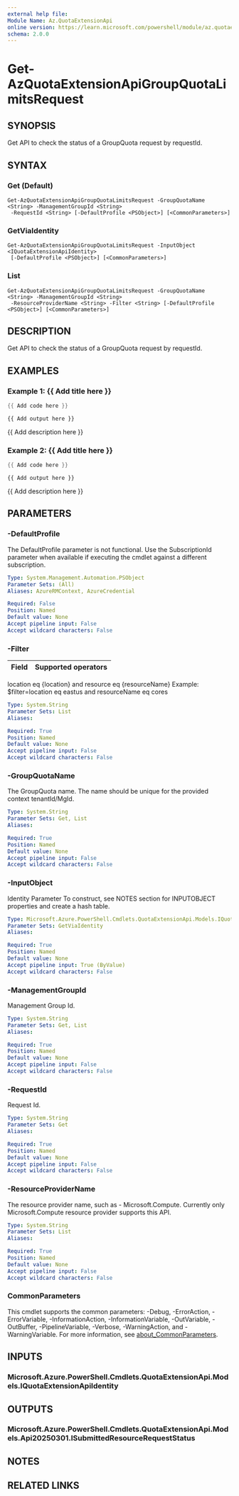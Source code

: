 ```yaml
---
external help file:
Module Name: Az.QuotaExtensionApi
online version: https://learn.microsoft.com/powershell/module/az.quotaextensionapi/get-azquotaextensionapigroupquotalimitsrequest
schema: 2.0.0
---
```


# Get-AzQuotaExtensionApiGroupQuotaLimitsRequest

## SYNOPSIS
Get API to check the status of a GroupQuota request by requestId.

## SYNTAX

### Get (Default)
```
Get-AzQuotaExtensionApiGroupQuotaLimitsRequest -GroupQuotaName <String> -ManagementGroupId <String>
 -RequestId <String> [-DefaultProfile <PSObject>] [<CommonParameters>]
```

### GetViaIdentity
```
Get-AzQuotaExtensionApiGroupQuotaLimitsRequest -InputObject <IQuotaExtensionApiIdentity>
 [-DefaultProfile <PSObject>] [<CommonParameters>]
```

### List
```
Get-AzQuotaExtensionApiGroupQuotaLimitsRequest -GroupQuotaName <String> -ManagementGroupId <String>
 -ResourceProviderName <String> -Filter <String> [-DefaultProfile <PSObject>] [<CommonParameters>]
```

## DESCRIPTION
Get API to check the status of a GroupQuota request by requestId.

## EXAMPLES

### Example 1: {{ Add title here }}
```powershell
{{ Add code here }}
```

```output
{{ Add output here }}
```

{{ Add description here }}

### Example 2: {{ Add title here }}
```powershell
{{ Add code here }}
```

```output
{{ Add output here }}
```

{{ Add description here }}

## PARAMETERS

### -DefaultProfile
The DefaultProfile parameter is not functional.
Use the SubscriptionId parameter when available if executing the cmdlet against a different subscription.

```yaml
Type: System.Management.Automation.PSObject
Parameter Sets: (All)
Aliases: AzureRMContext, AzureCredential

Required: False
Position: Named
Default value: None
Accept pipeline input: False
Accept wildcard characters: False
```

### -Filter
| Field | Supported operators 
|---------------------|------------------------

 location eq {location} and resource eq {resourceName}
 Example: $filter=location eq eastus and resourceName eq cores

```yaml
Type: System.String
Parameter Sets: List
Aliases:

Required: True
Position: Named
Default value: None
Accept pipeline input: False
Accept wildcard characters: False
```

### -GroupQuotaName
The GroupQuota name.
The name should be unique for the provided context tenantId/MgId.

```yaml
Type: System.String
Parameter Sets: Get, List
Aliases:

Required: True
Position: Named
Default value: None
Accept pipeline input: False
Accept wildcard characters: False
```

### -InputObject
Identity Parameter
To construct, see NOTES section for INPUTOBJECT properties and create a hash table.

```yaml
Type: Microsoft.Azure.PowerShell.Cmdlets.QuotaExtensionApi.Models.IQuotaExtensionApiIdentity
Parameter Sets: GetViaIdentity
Aliases:

Required: True
Position: Named
Default value: None
Accept pipeline input: True (ByValue)
Accept wildcard characters: False
```

### -ManagementGroupId
Management Group Id.

```yaml
Type: System.String
Parameter Sets: Get, List
Aliases:

Required: True
Position: Named
Default value: None
Accept pipeline input: False
Accept wildcard characters: False
```

### -RequestId
Request Id.

```yaml
Type: System.String
Parameter Sets: Get
Aliases:

Required: True
Position: Named
Default value: None
Accept pipeline input: False
Accept wildcard characters: False
```

### -ResourceProviderName
The resource provider name, such as - Microsoft.Compute.
Currently only Microsoft.Compute resource provider supports this API.

```yaml
Type: System.String
Parameter Sets: List
Aliases:

Required: True
Position: Named
Default value: None
Accept pipeline input: False
Accept wildcard characters: False
```

### CommonParameters
This cmdlet supports the common parameters: -Debug, -ErrorAction, -ErrorVariable, -InformationAction, -InformationVariable, -OutVariable, -OutBuffer, -PipelineVariable, -Verbose, -WarningAction, and -WarningVariable. For more information, see [about_CommonParameters](http://go.microsoft.com/fwlink/?LinkID=113216).

## INPUTS

### Microsoft.Azure.PowerShell.Cmdlets.QuotaExtensionApi.Models.IQuotaExtensionApiIdentity

## OUTPUTS

### Microsoft.Azure.PowerShell.Cmdlets.QuotaExtensionApi.Models.Api20250301.ISubmittedResourceRequestStatus

## NOTES

## RELATED LINKS

